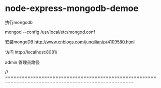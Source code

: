 # node-express-mongodb-demoe

执行mongodb

mongod --config /usr/local/etc/mongod.conf 

安装mongoDB http://www.cnblogs.com/junqilian/p/4109580.html

访问 http://localhost:8081/   

admin  管理员路径

// ====================================================================================================













































